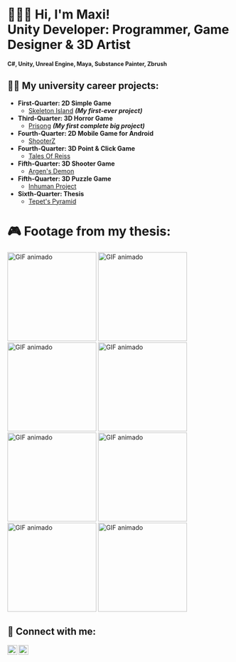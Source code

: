 <h1>🙋🏻‍♂️ Hi, I'm Maxi! <br/><a>Unity Developer:</a> <a>Programmer, Game Designer & 3D Artist</a></h1>
<h2 style="font-size: 0.9em; display: inline;">C#, Unity, Unreal Engine, Maya, Substance Painter, Zbrush</h2>

<h2>👨‍💻 My university career projects:</h2>

- <b>First-Quarter: 2D Simple Game</b>
  - [Skeleton Island](https://github.com/maxicollavo/skeletonisland/tree/main) <b><i>(My first-ever project)</b></i>
- <b>Third-Quarter: 3D Horror Game</b>
  - [Prisong](https://github.com/maxicollavo/unity-prisong) <b><i>(My first complete big project)</b></i>
- <b>Fourth-Quarter: 2D Mobile Game for Android</b>
  - [ShooterZ](https://github.com/maxicollavo/ShooterZ)
- <b>Fourth-Quarter: 3D Point & Click Game</b>
  - [Tales Of Reiss](https://github.com/maxicollavo/TalesOfReiss)
- <b>Fifth-Quarter: 3D Shooter Game</b>
  - [Argen's Demon](https://github.com/maxicollavo/chef/)
- <b>Fifth-Quarter: 3D Puzzle Game</b>
  - [Inhuman Project](https://github.com/maxicollavo/InhumanThesis)
- <b>Sixth-Quarter: Thesis</b>
  - [Tepet's Pyramid](https://github.com/maxicollavo/NewTepet)

<h1>🎮 Footage from my thesis:</h1>

<img src="https://media1.giphy.com/media/v1.Y2lkPTc5MGI3NjExbjV4NnU3YjJsYzRlODJmbHI1eTMwaG10aGExZHIwM25vbmt1ZDVqeSZlcD12MV9pbnRlcm5hbF9naWZfYnlfaWQmY3Q9Zw/VTqCUY7syRFxbnjTVz/giphy.gif" alt="GIF animado" width="200px"> <img src="https://media2.giphy.com/media/v1.Y2lkPTc5MGI3NjExeGNhbHp0YzhvcWM1cmhoMGp1cnBuMW1oanYyZWJwdDhyMWVmYjc3YyZlcD12MV9pbnRlcm5hbF9naWZfYnlfaWQmY3Q9Zw/bd05HCkRC6FUcN31F8/giphy.gif" alt="GIF animado" width="200px"> <img src="https://media0.giphy.com/media/v1.Y2lkPTc5MGI3NjExY3A4MG5qY2EyY3M0YTZ5a2h1NGE3eXc1czd3enMxNGQwMzR2M21hcyZlcD12MV9pbnRlcm5hbF9naWZfYnlfaWQmY3Q9Zw/gZebl8oyUzglPRWyMz/giphy.gif" alt="GIF animado" width="200px"> <img src="https://media2.giphy.com/media/v1.Y2lkPTc5MGI3NjExN2thNmt1eTV2d2VyZms0YTNxbW1wanlzbnJmbzQ4eXEyeTFxOHpwaCZlcD12MV9pbnRlcm5hbF9naWZfYnlfaWQmY3Q9Zw/ayXk7zhAIPyFKiO1UD/giphy.gif" alt="GIF animado" width="200px">
<img src="https://media2.giphy.com/media/v1.Y2lkPTc5MGI3NjExeXRzcmo5c2Fwc3lzbHF6ZmVwaW9tbnd6ZXdoeDdpcThtb2R3anl5MiZlcD12MV9pbnRlcm5hbF9naWZfYnlfaWQmY3Q9Zw/R5juw1WWAymUIchQsF/giphy.gif" alt="GIF animado" width="200px"> <img src="https://media4.giphy.com/media/v1.Y2lkPTc5MGI3NjExMmUzcWRwZG5vYWoyMDE4MHowb3cyaHJ4NWc4Y3JmdzFobWxqYncyOCZlcD12MV9pbnRlcm5hbF9naWZfYnlfaWQmY3Q9Zw/X8lTHYohFs0NonnR5m/giphy.gif" alt="GIF animado" width="200px"> <img src="https://media2.giphy.com/media/v1.Y2lkPTc5MGI3NjExODQ1M3NjNXFrb2hjNnhuc3dsejZ5cXBybnltMmlrcnc2OGU2enR5ZiZlcD12MV9pbnRlcm5hbF9naWZfYnlfaWQmY3Q9Zw/BlqfCav6iUeJGF60F5/giphy.gif" alt="GIF animado" width="200px"> <img src="https://media3.giphy.com/media/v1.Y2lkPTc5MGI3NjExZXBtanU4MWN5OWxxcXVlY3JrNmFxbTczY3NleXgza3AyNzkxcGxnaCZlcD12MV9pbnRlcm5hbF9naWZfYnlfaWQmY3Q9Zw/YzfApWrNCwF0QzaiuN/giphy.gif" alt="GIF animado" width="200px">

<h2> 🤳 Connect with me:</h2>

[<img align="left" alt="MaxiCollavo | LinkedIn" width="22px" src="https://cdn.jsdelivr.net/npm/simple-icons@v3/icons/linkedin.svg" />][linkedin]
[<img align="left" alt="MaxiCollavo | Instagram" width="22px" src="https://cdn.jsdelivr.net/npm/simple-icons@v3/icons/instagram.svg" />][instagram]

[instagram]: https://www.instagram.com/maxicollavo
[linkedin]: https://www.linkedin.com/in/maximilianocollavo/
